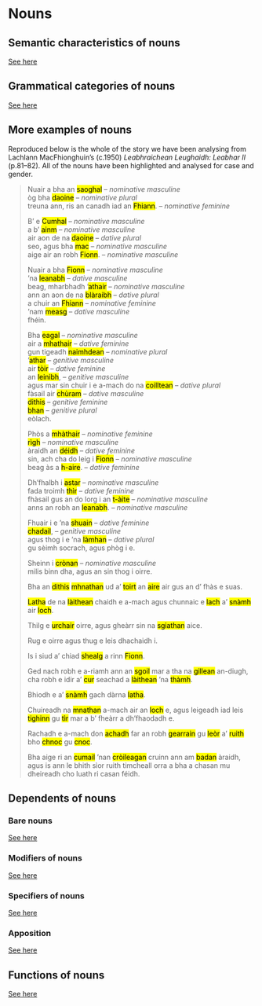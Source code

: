 # Nouns

## Semantic characteristics of nouns

[See here](nouns.md)

## Grammatical categories of nouns

[See here](nouns-grammatical_categories.md)

## More examples of nouns

Reproduced below is the whole of the story we have been analysing from Lachlann MacFhionghuin’s (c.1950) *Leabhraichean Leughaidh: Leabhar II* (p.81–82).  All of the nouns have been highlighted and analysed for case and gender.

> Nuair a bha an <mark title="nominative, masculine, common, concrete: ‘world’">saoghal</mark> – *nominative masculine*  
> òg bha <mark title="nominative, plural, common, concrete: ‘men’">daoine</mark> – *nominative plural*  
> treuna ann, ris an canadh iad an <mark title="nominative, feminine, common, concrete: ‘warriors’">Fhiann</mark>. – *nominative feminine*  
>
> B’ e <mark title="nominative, masculine, proper, concrete: ‘Cumhal’">Cumhal</mark> – *nominative masculine*  
> a b’ <mark title="nominative, masculine, common, abstract: ‘name’">ainm</mark> – *nominative masculine*  
> air aon de na <mark title="dative, plural, common, concrete: ‘men’">daoine</mark> – *dative plural*  
> seo, agus bha <mark title="nominative, masculine, common, concrete: ‘son’">mac</mark> – *nominative masculine*    
> aige air an robh <mark title="nominative, masculine, proper, concrete: ‘Finn’">Fionn</mark>. – *nominative masculine*  
>  
> Nuair a bha <mark title="nominative, masculine, proper, concrete: ‘Finn’">Fionn</mark> – *nominative masculine*  
> ’na <mark title="dative, masculine, common, concrete: ‘infant’">leanabh</mark> – *dative masculine*  
> beag, mharbhadh ’<mark title="nominative, masculine, common, concrete: ‘father’">athair</mark> – *nominative masculine*  
> ann an aon de na <mark title="dative, plural, common, abstract: ‘battles’">blàraibh</mark> – *dative plural*  
> a chuir an <mark title="nominative, feminine, common, concrete: ‘warrior class’">Fhiann</mark> – *nominative feminine*  
> ’nam <mark title="dative, masculine, common, abstract: ‘midst’">measg</mark> – *dative masculine*  
> fhéin.
>
> Bha <mark title="nominative, masculine, common, abstract: ‘fear’">eagal</mark> – *nominative masculine*  
> air a <mark title="dative, feminine, common, concrete: ‘mother’">mhathair</mark> – *dative feminine*  
> gun tigeadh <mark title="nominative, plural, common, concrete: ‘enemies’">naimhdean</mark> – *nominative plural*  
> ’<mark title="genitive, masculine, common, concrete: ‘father’">athar</mark> – *genitive masculine*   
> air <mark title="dative, feminine, common, abstract: ‘pursuit’">tòir</mark> – *dative feminine*   
> an <mark title="genitive, masculine, common, concrete: ‘infant’">leinibh</mark>, – *genitive masculine*   
> agus mar sin chuir i e a-mach do na <mark title="dative, plural, common, concrete: ‘forests’">coilltean</mark> – *dative plural*   
> fàsail air <mark title="dative, masculine, common, abstract: ‘care’">chùram</mark> – *dative masculine*   
> <mark title="genitive, feminine, common, concrete: ‘(group of) two people’">dithis</mark> – *genitive feminine*   
> <mark title="genitive, plural, common, concrete: ‘women’">bhan</mark> – *genitive plural*   
> eòlach.  
>
> Phòs a <mark title="nominative, feminine, common, concrete: ‘mother’">mhàthair</mark> – *nominative feminine*  
> <mark title="nominative, masculine, common, concrete: ‘king’">rìgh</mark> – *nominative masculine*  
> àraidh an <mark title="dative, feminine, common, abstract: ‘wish, desire’ (?)">déidh</mark> – *dative feminine*  
> sin, ach cha do leig i <mark title="nominative, masculine, proper, concrete: ‘Finn’">Fionn</mark> – *nominative masculine*  
> beag às a <mark title="dative, feminine, common, abstract: ‘attention’">h-aire</mark>. – *dative feminine*  
>
> Dh’fhalbh i <mark title="nominative, masculine, common, abstract: ‘distance’">astar</mark> – *nominative masculine*  
> fada troimh <mark title="dative, feminine, common, concrete: ‘land’">thìr</mark> – *dative feminine*  
> fhàsail gus an do lorg i an <mark title="nominative, masculine, common, abstract: ‘place’">t-àite</mark> – *nominative masculine*  
> anns an robh an <mark title="nominative, masculine, common, concrete: ‘infant’">leanabh</mark>. – *nominative masculine*  
>
> Fhuair i e ’na <mark title="dative, feminine, common, abstract: ‘slumber’">shuain</mark> – *dative feminine*  
> <mark title="genitive, masculine, common, abstract: ‘sleeping’">chadail</mark>, – *genitive masculine*  
> agus thog i e ’na <mark title="dative, plural, common, concrete: ‘hands’">làmhan</mark> – *dative plural*  
> gu sèimh socrach, agus phòg i e.  
>
> Sheinn i <mark title="nominative, masculine, common, abstract: ‘tune’">crònan</mark> – *nominative masculine*  
> milis binn dha, agus an sin thog i oirre.  
>
> Bha an <mark title="nominative, feminine, common, concrete: ‘(group of) two people’">dithis</mark> <mark title="genitive|nominative (?), plural, common, concrete: ‘women’">mhnathan</mark> ud a’ <mark title="dative (?), feminine, common, abstract: ‘giving’">toirt</mark> an <mark title="dative|genitive (?), feminine, common, abstract: ‘attention’">aire</mark> air gus an d’ fhàs e suas.
>
> <mark title="nominative|dative (?), masculine, common, abstract: ‘day’">Latha</mark> de na <mark title="dative, plural, common, abstract: ‘days’">làithean</mark> chaidh e a-mach agus chunnaic e <mark title="nominative, feminine, common, concrete: ‘duck’">lach</mark> a’ <mark title="dative (?), masculine, common, abstract: ‘swimming’">snàmh</mark> air <mark title="dative, masculine, common, concrete: ‘lake’">loch</mark>.
>
> Thilg e <mark title="nominative, feminine, common, concrete: ‘shot, stone’">urchair</mark> oirre, agus gheàrr sin na <mark title="nominative, plural, common, concrete: ‘wings’">sgiathan</mark> aice.
>
> Rug e oirre agus thug e leis dhachaidh i.
>
> Is i siud a’ chiad <mark title="nominative, feminine, common, abstract: ‘hunt(ing)’">shealg</mark> a rinn <mark title="nominative, masculine, common, concrete: ‘Finn’">Fionn</mark>.
>
> Ged nach robh e a-riamh ann an <mark title="dative, feminine, common, concrete: ‘school’">sgoil</mark> mar a tha na <mark title="nominative, plural, common, concrete: ‘boys’">gillean</mark> an-diugh, cha robh e idir a’ <mark title="dative (?), masculine, common, abstract: ‘putting, sending’">cur</mark> seachad a <mark title="nominative, plural, common, abstract: ‘days’">làithean</mark> ’na <mark title="dative, masculine, common, abstract: ‘repose’">thàmh</mark>.
>
> Bhiodh e a’ <mark title="dative, masculine, common, abstract: ‘swimming’">snàmh</mark> gach dàrna <mark title="nominative, masculine, common, abstract: ‘day’">latha</mark>.
>
> Chuireadh na <mark title="nominative, plural, common, concrete: ‘women’">mnathan</mark> a-mach air an <mark title="dative, masculine, common, concrete: ‘lake’">loch</mark> e, agus leigeadh iad leis <mark title="nominative, feminine, common, abstract: ‘coming’">tighinn</mark> gu <mark title="dative, feminine, common, concrete: ‘land’">tìr</mark> mar a b’ fheàrr a dh’fhaodadh e.
>
> Rachadh e a-mach don <mark title="dative, masculine, common, concrete: ‘field’">achadh</mark> far an robh <mark title="nominative, plural, common, concrete: ‘hares’">gearrain</mark> gu <mark title="dative, feminine, common, abstract: ‘sufficiency’">leòr</mark> a’ <mark title="dative, feminine, common, abstract: ‘running’">ruith</mark> bho <mark title="dative, masculine, common, concrete: ‘hill’">chnoc</mark> gu <mark title="dative, masculine, common, concrete: ‘hill’">cnoc</mark>.
>
> Bha aige ri an <mark title="dative, feminine, common, abstract: ‘restraining’">cumail</mark> ’nan <mark title="dative, masculine, common, concrete?: ‘ring of people’">cròileagan</mark> cruinn ann am <mark title="dative, masculine, common, concrete: ‘thicket’">badan</mark> àraidh, agus is ann le bhith sìor ruith timcheall orra a bha a chasan mu dheireadh cho luath ri casan féidh.

## Dependents of nouns

### Bare nouns

[See here](nouns-dependents.md)

### Modifiers of nouns

[See here](noun-dependents-modifiers.md)

### Specifiers of nouns

[See here](noun-dependents-specifiers.md)

### Apposition

[See here](noun-dependents-apposition.md)

## Functions of nouns

[See here](noun-functions.md)

